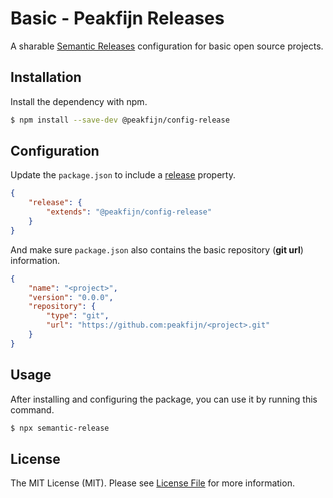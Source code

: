 # Basic - Peakfijn Releases

A sharable [Semantic Releases](https://github.com/semantic-release/semantic-release) configuration for basic open source projects.

## Installation

Install the dependency with npm.

```bash
$ npm install --save-dev @peakfijn/config-release
```

## Configuration

Update the `package.json` to include a [release](https://github.com/semantic-release/semantic-release/blob/caribou/docs/usage/configuration.md#configuration) property.

```json
{
	"release": {
		"extends": "@peakfijn/config-release"
	}
}
```

And make sure `package.json` also contains the basic repository (**git url**) information.

```json
{
	"name": "<project>",
	"version": "0.0.0",
	"repository": {
		"type": "git",
		"url": "https://github.com:peakfijn/<project>.git"
	}
}
```

## Usage

After installing and configuring the package, you can use it by running this command.

```bash
$ npx semantic-release
```

## License

The MIT License (MIT). Please see [License File](LICENSE.md) for more information.
